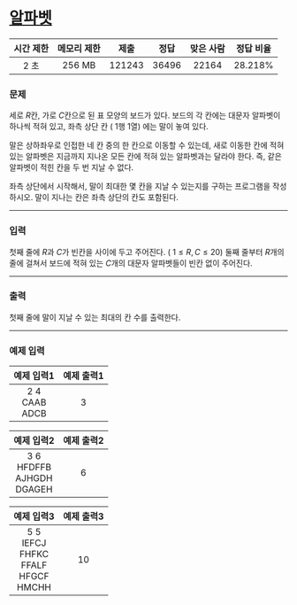 # [알파벳](https://www.acmicpc.net/problem/1987)

<div align = center>

| 시간 제한 | 메모리 제한 |  제출  | 정답  | 맞은 사람 | 정답 비율 |
| :-------: | :---------: | :----: | :---: | :-------: | :-------: |
|   2 초    |   256 MB    | 121243 | 36496 |   22164   |  28.218%  |

</div>

### 문제

세로
$R$칸, 가로
$C$칸으로 된 표 모양의 보드가 있다. 보드의 각 칸에는 대문자 알파벳이 하나씩 적혀 있고, 좌측 상단 칸 (
$1$행
$1$열) 에는 말이 놓여 있다.

말은 상하좌우로 인접한 네 칸 중의 한 칸으로 이동할 수 있는데, 새로 이동한 칸에 적혀 있는 알파벳은 지금까지 지나온 모든 칸에 적혀 있는 알파벳과는 달라야 한다. 즉, 같은 알파벳이 적힌 칸을 두 번 지날 수 없다.

좌측 상단에서 시작해서, 말이 최대한 몇 칸을 지날 수 있는지를 구하는 프로그램을 작성하시오. 말이 지나는 칸은 좌측 상단의 칸도 포함된다.

---

### 입력

첫째 줄에
$R$과
$C$가 빈칸을 사이에 두고 주어진다. (
$1 ≤ R,C ≤ 20$) 둘째 줄부터
$R$개의 줄에 걸쳐서 보드에 적혀 있는
$C$개의 대문자 알파벳들이 빈칸 없이 주어진다.

---

### 출력

첫째 줄에 말이 지날 수 있는 최대의 칸 수를 출력한다.

---

### 예제 입력

|      예제 입력1       | 예제 출력1 |
| :-------------------: | :--------: |
| 2 4<br/>CAAB<br/>ADCB |     3      |

|              예제 입력2              | 예제 출력2 |
| :----------------------------------: | :--------: |
| 3 6<br/>HFDFFB<br/>AJHGDH<br/>DGAGEH |     6      |

|                      예제 입력3                       | 예제 출력3 |
| :---------------------------------------------------: | :--------: |
| 5 5<br/>IEFCJ<br/>FHFKC<br/>FFALF<br/>HFGCF<br/>HMCHH |     10     |
